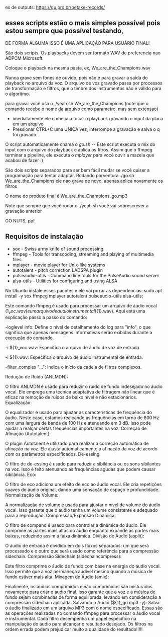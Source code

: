 ex de outputs: https://gu.pro.br/betake-records/

## esses scripts estão o mais simples possível pois estou sempre que possível testando, 

DE FORMA ALGUMA ISSO É UMA APLICAÇÃO PARA USUÁRIO FINAL!

São dois scripts. Os playbacks devem ser formato WAV de preferencia nao ADPCM Microsoft.

Coloque o playback na mesma pasta, ex, We_are_the_Champions.wav

Nunca grave sem fones de ouvido, pois não é para gravar a saída do playback no arquivo da voz.
O arquivo de voz gravado passa por processos de transformação e filtros, que o timbre dos instrumentos não é válido para o algoritmo.

para gravar você usa o ./yeah.sh  We_are_the_Champions (note que o comando recebe o nome da arquivo como parametro, mas sem extensao)

* imediatamente ele começa a tocar o playback gravando o input da placa em um arquivo
* Pressionar CTRL+C uma UNICA vez, interrompe a gravação e salva o q foi gravado.

O script automaticamente chama o *go.sh* -- Este script executa o mix do input com o arquivo do playback e aplica os fitros.
Assim que o ffmpeg terminar a pipeline, ele executa o *mplayer* para você ouvir a mazela que acabou de fazer :)

São dois scripts separados para ser bem fácil mudar se você quiser a programação para tentar adaptar.
Rodando porventura ./go.sh  We_are_the_Champions ele nao grava de novo, apenas aplica novamente os filtros

O nome do produto final é  We_are_the_Champions_go.mp3

Note que sempre que você rodar o ./yeah.sh você vai sobrescrever a gravação anterior

GO NUTS, ppl!

## Requisitos de instalação

* sox - Swiss army knife of sound processing
* ffmpeg - Tools for transcoding, streaming and playing of multimedia files
* mplayer - movie player for Unix-like systems
* autotalent -  pitch correction LADSPA plugin
* pulseaudio-utils - Command line tools for the PulseAudio sound server
* alsa-utils - Utilities for configuring and using ALSA

No Ubuntu instale esses pacotes e ele vai puxar as dependencias: sudo apt install -y sox ffmpeg mplayer autotalent pulseaudio-utils alsa-utils;



Este comando ffmpeg é usado para processar um arquivo de áudio vocal (${1}_voc.wav) e um arquivo de áudio instrumental (${1}.wav). Aqui está uma explicação passo a passo do comando:

-loglevel info: Define o nível de detalhamento do log para "info", o que significa que apenas mensagens informativas serão exibidas durante a execução do comando.

-i ${1}_voc.wav: Especifica o arquivo de áudio de voz de entrada.

-i ${1}.wav: Especifica o arquivo de áudio instrumental de entrada.

-filter_complex "...": Indica o início da cadeia de filtros complexos.

Redução de Ruído (ANLMDN):

O filtro ANLMDN é usado para reduzir o ruído de fundo indesejado no áudio vocal. Ele emprega uma técnica adaptativa de filtragem não linear que é eficaz na remoção de ruídos de baixo nível e não estacionários.
Equalização:

O equalizador é usado para ajustar as características de frequência do áudio. Neste caso, estamos realçando as frequências em torno de 800 Hz com uma largura de banda de 100 Hz e atenuando em 3 dB. Isso pode ajudar a realçar certas frequências importantes na voz.
Correção de Afinação (Autotalent):

O plugin Autotalent é utilizado para realizar a correção automática de afinação na voz. Ele ajusta automaticamente a afinação da voz de acordo com os parâmetros especificados.
De-essing:

O filtro de de-essing é usado para reduzir a sibilância ou os sons sibilantes na voz. Isso é feito atenuando as frequências agudas que podem causar sibilância.
Eco:

O filtro de eco adiciona um efeito de eco ao áudio vocal. Ele cria repetições suaves do áudio original, dando uma sensação de espaço e profundidade.
Normalização de Volume:

A normalização de volume é usada para ajustar o nível de volume do áudio vocal. Isso garante que o áudio tenha um volume consistente e adequado para a reprodução.
Compressão/Expansão Dinâmica:

O filtro de compand é usado para controlar a dinâmica do áudio. Ele comprime as partes mais altas do áudio enquanto expande as partes mais baixas, reduzindo assim a faixa dinâmica.
Divisão de Áudio (asplit):

O áudio de entrada é dividido em dois fluxos separados: um que será processado e o outro que será usado como referência para a compressão sidechain.
Compressão Sidechain (sidechaincompress):

Este filtro comprime o áudio de fundo com base na energia do áudio vocal. Isso permite que a voz permaneça audível mesmo quando a música de fundo estiver mais alta.
Mixagem de Áudio (amix):

Finalmente, os áudios comprimidos e não comprimidos são misturados novamente para criar o áudio final. Isso garante que a voz e a música de fundo sejam combinadas de forma equilibrada, levando em consideração a compressão sidechain aplicada.
Salvando o Áudio (${1}_go.mp3 -y):
Salva o áudio finalizado em um arquivo MP3 com o nome especificado.
Essas são as operações realizadas no comando ffmpeg para processar o áudio vocal e instrumental. Cada filtro desempenha um papel específico na manipulação do áudio para alcançar o resultado desejado. Os filtros na ordem errada podem prejudicar muito a qualidade do resultado!!!!!

